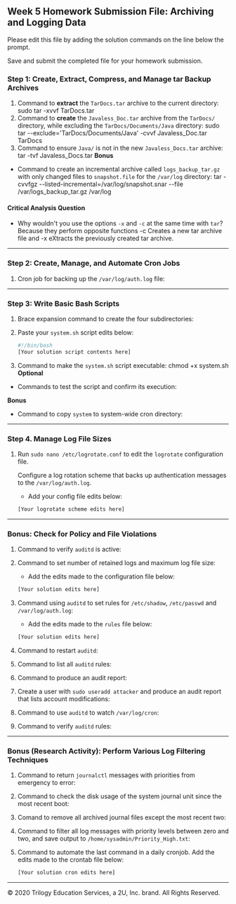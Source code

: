 ## Week 5 Homework Submission File: Archiving and Logging Data

Please edit this file by adding the solution commands on the line below the prompt.

Save and submit the completed file for your homework submission.

### Step 1: Create, Extract, Compress, and Manage tar Backup Archives

1. Command to **extract** the `TarDocs.tar` archive to the current directory:
    sudo tar -xvvf TarDocs.tar
2. Command to **create** the `Javaless_Doc.tar` archive from the `TarDocs/` directory, while excluding the `TarDocs/Documents/Java` directory:
    sudo tar --exclude='TarDocs/Documents/Java' -cvvf Javaless_Doc.tar TarDocs
3. Command to ensure `Java/` is not in the new `Javaless_Docs.tar` archive:
    tar -tvf Javaless_Docs.tar
**Bonus** 
- Command to create an incremental archive called `logs_backup_tar.gz` with only changed files to `snapshot.file` for the `/var/log` directory:
    tar -cvvfgz --listed-incremental=/var/log/snapshot.snar --file /var/logs_backup_tar.gz /var/log
#### Critical Analysis Question

- Why wouldn't you use the options `-x` and `-c` at the same time with `tar`?
    Because they perform opposite functions -c Creates a new tar archive file and -x eXtracts the previously created tar archive. 
---

### Step 2: Create, Manage, and Automate Cron Jobs

1. Cron job for backing up the `/var/log/auth.log` file:

---

### Step 3: Write Basic Bash Scripts

1. Brace expansion command to create the four subdirectories:

2. Paste your `system.sh` script edits below:

    ```bash
    #!/bin/bash
    [Your solution script contents here]
    ```

3. Command to make the `system.sh` script executable:
    chmod +x system.sh
**Optional**
- Commands to test the script and confirm its execution:

**Bonus**
- Command to copy `system` to system-wide cron directory:

---

### Step 4. Manage Log File Sizes
 
1. Run `sudo nano /etc/logrotate.conf` to edit the `logrotate` configuration file. 

    Configure a log rotation scheme that backs up authentication messages to the `/var/log/auth.log`.

    - Add your config file edits below:

    ```bash
    [Your logrotate scheme edits here]
    ```
---

### Bonus: Check for Policy and File Violations

1. Command to verify `auditd` is active:

2. Command to set number of retained logs and maximum log file size:

    - Add the edits made to the configuration file below:

    ```bash
    [Your solution edits here]
    ```

3. Command using `auditd` to set rules for `/etc/shadow`, `/etc/passwd` and `/var/log/auth.log`:


    - Add the edits made to the `rules` file below:

    ```bash
    [Your solution edits here]
    ```

4. Command to restart `auditd`:

5. Command to list all `auditd` rules:

6. Command to produce an audit report:

7. Create a user with `sudo useradd attacker` and produce an audit report that lists account modifications:

8. Command to use `auditd` to watch `/var/log/cron`:

9. Command to verify `auditd` rules:

---

### Bonus (Research Activity): Perform Various Log Filtering Techniques

1. Command to return `journalctl` messages with priorities from emergency to error:

1. Command to check the disk usage of the system journal unit since the most recent boot:

1. Comand to remove all archived journal files except the most recent two:


1. Command to filter all log messages with priority levels between zero and two, and save output to `/home/sysadmin/Priority_High.txt`:

1. Command to automate the last command in a daily cronjob. Add the edits made to the crontab file below:

    ```bash
    [Your solution cron edits here]
    ```

---
© 2020 Trilogy Education Services, a 2U, Inc. brand. All Rights Reserved.
